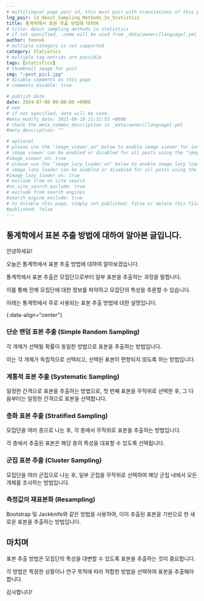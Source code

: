 ```yaml
---
# multilingual page pair id, this must pair with translations of this page. (This name must be unique)
lng_pair: id_About_Sampling_Methods_In_Statistics
title: 통계학에서 표본 추출 방법에 대하여
# title: About sampling methods in statistics
# if not specified, .name will be used from _data/owner/[language].yml
author: Yeonuk
# multiple category is not supported
category: Statistics
# multiple tag entries are possible
tags: [statistics]
# thumbnail image for post
img: ":post_pic1.jpg"
# disable comments on this page
# comments_disable: true

# publish date
date: 2024-07-08 09:00:00 +0900
# seo
# if not specified, date will be used.
#meta_modify_date: 2021-08-10 11:32:53 +0900
# check the meta_common_description in _data/owner/[language].yml
#meta_description: ""

# optional
# please use the "image_viewer_on" below to enable image viewer for individual pages or posts (_posts/ or [language]/_posts folders).
# image viewer can be enabled or disabled for all posts using the "image_viewer_posts: true" setting in _data/conf/main.yml.
#image_viewer_on: true
# please use the "image_lazy_loader_on" below to enable image lazy loader for individual pages or posts (_posts/ or [language]/_posts folders).
# image lazy loader can be enabled or disabled for all posts using the "image_lazy_loader_posts: true" setting in _data/conf/main.yml.
#image_lazy_loader_on: true
# exclude from on site search
#on_site_search_exclude: true
# exclude from search engines
#search_engine_exclude: true
# to disable this page, simply set published: false or delete this file
#published: false
---
```


<!-- outline-start -->

## 통계학에서 표본 추출 방법에 대하여 알아본 글입니다.

안녕하세요!

오늘은 통계학에서 표본 추출 방법에 대하여 알아보겠습니다.

통계학에서 표본 추출은 모집단으로부터 일부 표본을 추출하는 과정을 말합니다.

이를 통해 전체 모집단에 대한 정보를 파악하고 모집단의 특성을 추론할 수 있습니다.

아래는 통계학에서 주로 사용되는 표본 추출 방법에 대한 설명입니다.

{:data-align="center"}

<!-- outline-end -->

### 단순 랜덤 표본 추출 (Simple Random Sampling)

각 개체가 선택될 확률이 동일한 방법으로 표본을 추출하는 방법입니다.

이는 각 개체가 독립적으로 선택되고, 선택된 표본이 편향되지 않도록 하는 방법입니다.

### 계통적 표본 추출 (Systematic Sampling)

일정한 간격으로 표본을 추출하는 방법으로, 첫 번째 표본을 무작위로 선택한 후, 그 다음부터는 일정한 간격으로 표본을 선택합니다.

### 층화 표본 추출 (Stratified Sampling)

모집단을 여러 층으로 나눈 후, 각 층에서 무작위로 표본을 추출하는 방법입니다.

각 층에서 추출된 표본은 해당 층의 특성을 대표할 수 있도록 선택됩니다.

### 군집 표본 추출 (Cluster Sampling)

모집단을 여러 군집으로 나눈 후, 일부 군집을 무작위로 선택하여 해당 군집 내에서 모든 개체를 조사하는 방법입니다.

### 측정값의 재표본화 (Resampling)

Bootstrap 및 Jackknife와 같은 방법을 사용하여, 이미 추출된 표본을 기반으로 한 새로운 표본을 추출하는 방법입니다.

## 마치며

표본 추출 방법은 모집단의 특성을 대변할 수 있도록 표본을 추출하는 것이 중요합니다.

각 방법은 특정한 상황이나 연구 목적에 따라 적합한 방법을 선택하여 표본을 추출해야 합니다.

감사합니다!
